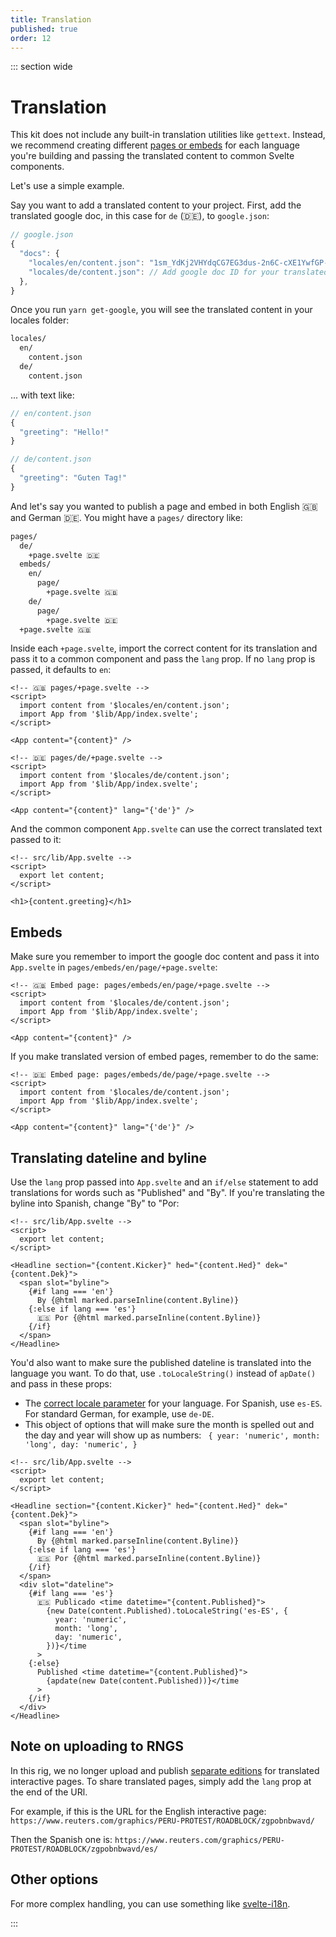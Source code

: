 ```yaml
---
title: Translation
published: true
order: 12
---
```


::: section wide

# Translation

This kit does not include any built-in translation utilities like `gettext`. Instead, we recommend creating different [pages or embeds](./pages.md) for each language you're building and passing the translated content to common Svelte components.

Let's use a simple example.

Say you want to add a translated content to your project. First, add the translated google doc, in this case for `de` (🇩🇪), to `google.json`:

```javascript
// google.json
{
  "docs": {
    "locales/en/content.json": "1sm_YdKj2VHYdqCG7EG3dus-2n6C-cXE1YwfGP-Sg4zQ",
    "locales/de/content.json": // Add google doc ID for your translated content here
  },
}
```

Once you run `yarn get-google`, you will see the translated content in your locales folder:

```bash
locales/
  en/
    content.json
  de/
    content.json
```

... with text like:

```javascript
// en/content.json
{
  "greeting": "Hello!"
}

// de/content.json
{
  "greeting": "Guten Tag!"
}
```

And let's say you wanted to publish a page and embed in both English 🇬🇧 and German 🇩🇪. You might have a `pages/` directory like:

```bash
pages/
  de/
    +page.svelte 🇩🇪
  embeds/
    en/
      page/
        +page.svelte 🇬🇧
    de/
      page/
        +page.svelte 🇩🇪
  +page.svelte 🇬🇧

```

Inside each `+page.svelte`, import the correct content for its translation and pass it to a common component and pass the `lang` prop. If no `lang` prop is passed, it defaults to `en`:

```svelte
<!-- 🇬🇧 pages/+page.svelte -->
<script>
  import content from '$locales/en/content.json';
  import App from '$lib/App/index.svelte';
</script>

<App content="{content}" />
```

```svelte
<!-- 🇩🇪 pages/de/+page.svelte -->
<script>
  import content from '$locales/de/content.json';
  import App from '$lib/App/index.svelte';
</script>

<App content="{content}" lang="{'de'}" />
```

And the common component `App.svelte` can use the correct translated text passed to it:

```svelte
<!-- src/lib/App.svelte -->
<script>
  export let content;
</script>

<h1>{content.greeting}</h1>
```

## Embeds

Make sure you remember to import the google doc content and pass it into `App.svelte` in `pages/embeds/en/page/+page.svelte`:

```svelte
<!-- 🇬🇧 Embed page: pages/embeds/en/page/+page.svelte -->
<script>
  import content from '$locales/de/content.json';
  import App from '$lib/App/index.svelte';
</script>

<App content="{content}" />
```

If you make translated version of embed pages, remember to do the same:

```svelte
<!-- 🇩🇪 Embed page: pages/embeds/de/page/+page.svelte -->
<script>
  import content from '$locales/de/content.json';
  import App from '$lib/App/index.svelte';
</script>

<App content="{content}" lang="{'de'}" />
```

## Translating dateline and byline

Use the `lang` prop passed into `App.svelte` and an `if/else` statement to add translations for words such as "Published" and "By".
If you're translating the byline into Spanish, change "By" to "Por:

```svelte
<!-- src/lib/App.svelte -->
<script>
  export let content;
</script>

<Headline section="{content.Kicker}" hed="{content.Hed}" dek="{content.Dek}">
  <span slot="byline">
    {#if lang === 'en'}
      By {@html marked.parseInline(content.Byline)}
    {:else if lang === 'es'}
      🇪🇸 Por {@html marked.parseInline(content.Byline)}
    {/if}
  </span>
</Headline>
```

You'd also want to make sure the published dateline is translated into the language you want.
To do that, use `.toLocaleString()` instead of `apDate()` and pass in these props:

- The [correct locale parameter](https://www.w3schools.com/jsref/jsref_tolocalestring.asp) for your language. For Spanish, use `es-ES`. For standard German, for example, use `de-DE`.
- This object of options that will make sure the month is spelled out and the day and year will show up as numbers:
  ` { year: 'numeric', month: 'long', day: 'numeric', }`

```svelte
<!-- src/lib/App.svelte -->
<script>
  export let content;
</script>

<Headline section="{content.Kicker}" hed="{content.Hed}" dek="{content.Dek}">
  <span slot="byline">
    {#if lang === 'en'}
      By {@html marked.parseInline(content.Byline)}
    {:else if lang === 'es'}
      🇪🇸 Por {@html marked.parseInline(content.Byline)}
    {/if}
  </span>
  <div slot="dateline">
    {#if lang === 'es'}
      🇪🇸 Publicado <time datetime="{content.Published}">
        {new Date(content.Published).toLocaleString('es-ES', {
          year: 'numeric',
          month: 'long',
          day: 'numeric',
        })}</time
      >
    {:else}
      Published <time datetime="{content.Published}">
        {apdate(new Date(content.Published))}</time
      >
    {/if}
  </div>
</Headline>
```

## Note on uploading to RNGS

In this rig, we no longer upload and publish [separate editions](https://github.com/reuters-graphics/bluprint_graphics-kit/issues/1#issuecomment-811891029) for translated interactive pages. To share translated pages, simply add the `lang` prop at the end of the URl.

For example, if this is the URL for the English interactive page:
`https://www.reuters.com/graphics/PERU-PROTEST/ROADBLOCK/zgpobnbwavd/`

Then the Spanish one is:
`https://www.reuters.com/graphics/PERU-PROTEST/ROADBLOCK/zgpobnbwavd/es/`

## Other options

For more complex handling, you can use something like [svelte-i18n](https://github.com/kaisermann/svelte-i18n).

:::

